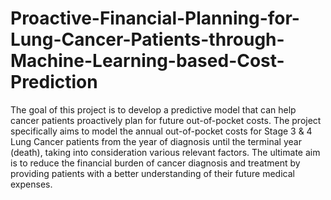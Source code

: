 # Proactive-Financial-Planning-for-Lung-Cancer-Patients-through-Machine-Learning-based-Cost-Prediction

The goal of this project is to develop a predictive model that can help cancer patients proactively plan for future out-of-pocket costs. 
The project specifically aims to model the annual out-of-pocket costs for Stage 3 & 4 Lung Cancer patients from the year of diagnosis until the terminal year (death),
taking into consideration various relevant factors.
The ultimate aim is to reduce the financial burden of cancer diagnosis and treatment by providing patients with a better understanding of their future medical expenses.
